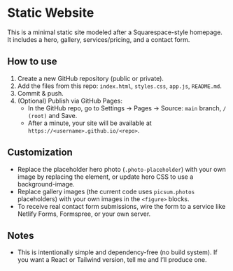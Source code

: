 # Static Website

This is a minimal static site modeled after a Squarespace-style homepage. It includes a hero, gallery, services/pricing, and a contact form.

## How to use

1. Create a new GitHub repository (public or private).
2. Add the files from this repo: `index.html`, `styles.css`, `app.js`, `README.md`.
3. Commit & push.
4. (Optional) Publish via GitHub Pages:
   - In the GitHub repo, go to Settings → Pages → Source: `main` branch, `/ (root)` and Save.
   - After a minute, your site will be available at `https://<username>.github.io/<repo>`.

## Customization

- Replace the placeholder hero photo (`.photo-placeholder`) with your own image by replacing the element, or update hero CSS to use a background-image.
- Replace gallery images (the current code uses `picsum.photos` placeholders) with your own images in the `<figure>` blocks.
- To receive real contact form submissions, wire the form to a service like Netlify Forms, Formspree, or your own server.

## Notes

- This is intentionally simple and dependency-free (no build system). If you want a React or Tailwind version, tell me and I’ll produce one.
